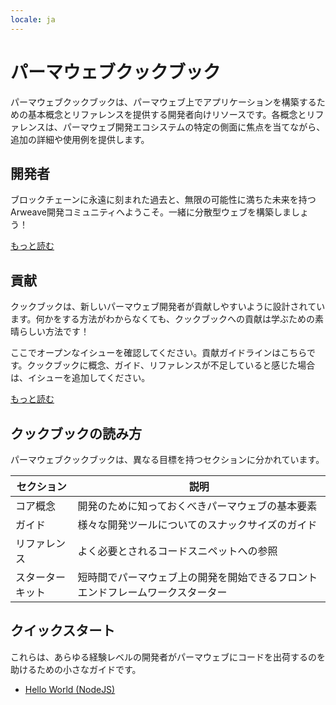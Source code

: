 ```yaml
---
locale: ja
---
```


# パーマウェブクックブック

パーマウェブクックブックは、パーマウェブ上でアプリケーションを構築するための基本概念とリファレンスを提供する開発者向けリソースです。各概念とリファレンスは、パーマウェブ開発エコシステムの特定の側面に焦点を当てながら、追加の詳細や使用例を提供します。

## 開発者

ブロックチェーンに永遠に刻まれた過去と、無限の可能性に満ちた未来を持つArweave開発コミュニティへようこそ。一緒に分散型ウェブを構築しましょう！

[もっと読む](welcome.md)

## 貢献

クックブックは、新しいパーマウェブ開発者が貢献しやすいように設計されています。何かをする方法がわからなくても、クックブックへの貢献は学ぶための素晴らしい方法です！

ここでオープンなイシューを確認してください。貢献ガイドラインはこちらです。クックブックに概念、ガイド、リファレンスが不足していると感じた場合は、イシューを追加してください。

[もっと読む](contributing.md)

## クックブックの読み方

パーマウェブクックブックは、異なる目標を持つセクションに分かれています。

| セクション | 説明 |
| ------- | ----------- |
| コア概念 | 開発のために知っておくべきパーマウェブの基本要素 |
| ガイド | 様々な開発ツールについてのスナックサイズのガイド |
| リファレンス | よく必要とされるコードスニペットへの参照 |
| スターターキット | 短時間でパーマウェブ上の開発を開始できるフロントエンドフレームワークスターター |

## クイックスタート

これらは、あらゆる経験レベルの開発者がパーマウェブにコードを出荷するのを助けるための小さなガイドです。

- [Hello World (NodeJS)](quick-starts/hw-nodejs.md)